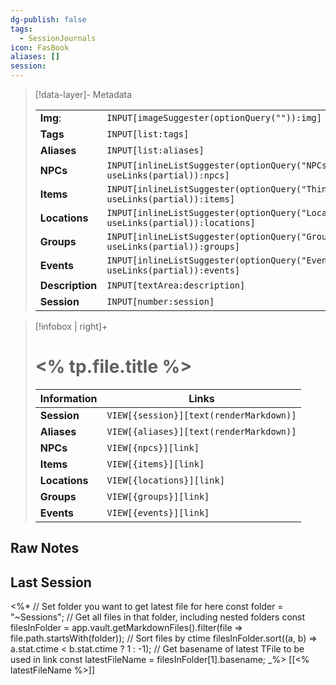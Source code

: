 ```yaml
---
dg-publish: false
tags:
  - SessionJournals
icon: FasBook
aliases: []
session: 
---
```

> [!data-layer]- Metadata
>
> |                                       |                                  |
>| ----- | ----- |
>| **Img**: |`INPUT[imageSuggester(optionQuery("")):img]`|
> |**Tags**|`INPUT[list:tags]`|
> |**Aliases**|`INPUT[list:aliases]`|
> |**NPCs** | `INPUT[inlineListSuggester(optionQuery("NPCs"), useLinks(partial)):npcs]`|
> |**Items** | `INPUT[inlineListSuggester(optionQuery("Things"), useLinks(partial)):items]`|
> |**Locations** | `INPUT[inlineListSuggester(optionQuery("Locations"), useLinks(partial)):locations]`|
> |**Groups** | `INPUT[inlineListSuggester(optionQuery("Groups"), useLinks(partial)):groups]`|
> |**Events** | `INPUT[inlineListSuggester(optionQuery("Events"), useLinks(partial)):events]`|
> |**Description** |`INPUT[textArea:description]`|
> | **Session** |`INPUT[number:session]`|

> [!infobox | right]+
> # <% tp.file.title %>
> |  Information | Links |
> | --- | --- |
> | **Session** | `VIEW[{session}][text(renderMarkdown)]` |
> | **Aliases** | `VIEW[{aliases}][text(renderMarkdown)]` |
> | **NPCs** | `VIEW[{npcs}][link]` |
> | **Items** | `VIEW[{items}][link]` |
> | **Locations** | `VIEW[{locations}][link]` |
> | **Groups** | `VIEW[{groups}][link]` |
> | **Events** | `VIEW[{events}][link]` |
> 
## Raw Notes







## Last Session
<%*
// Set folder you want to get latest file for here
const folder = "~Sessions";
// Get all files in that folder, including nested folders
const filesInFolder = app.vault.getMarkdownFiles().filter(file => file.path.startsWith(folder));
// Sort files by ctime
filesInFolder.sort((a, b) => a.stat.ctime < b.stat.ctime ? 1 : -1);
// Get basename of latest TFile to be used in link
const latestFileName = filesInFolder[1].basename;
_%>
[[<% latestFileName %>]]




